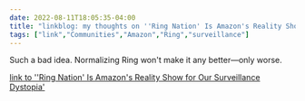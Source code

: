 ---date: 2022-08-11T18:05:35-04:00title: "linkblog: my thoughts on ''Ring Nation' Is Amazon's Reality Show for Our Surveillance Dystopia'"tags: ["link","Communities","Amazon","Ring","surveillance"]---Such a bad idea. Normalizing Ring won't make it any better—only worse. [link to ''Ring Nation' Is Amazon's Reality Show for Our Surveillance Dystopia'](https://www.vice.com/en/article/7k8x49/ring-nation-is-amazons-reality-show-for-our-surveillance-dystopia)